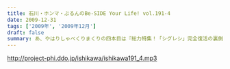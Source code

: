 ```yaml
---
title: 石川・ホンマ・ぶるんのBe-SIDE Your Life! vol.191-4
date: 2009-12-31
tags: ['2009年', '2009年12月']
draft: false
summary: あ、やはりしゃべくりまくりの四本目は『総力特集！「シグレシ」完全復活の裏側』！！そして、良いお年を。また来年。休まずに配信を続けるビーサイです・・・NAMAE
---
```


http://project-phi.ddo.jp/ishikawa/ishikawa191_4.mp3
